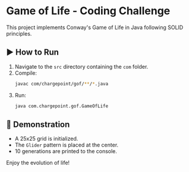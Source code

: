 # Game of Life - Coding Challenge

This project implements Conway's Game of Life in Java following SOLID principles.

## ▶️ How to Run

1. Navigate to the `src` directory containing the `com` folder.
2. Compile:
   ```bash
   javac com/chargepoint/gof/**/*.java
   ```
3. Run:
   ```bash
   java com.chargepoint.gof.GameOfLife
   ```

## 🧪 Demonstration

- A 25x25 grid is initialized.
- The `Glider` pattern is placed at the center.
- 10 generations are printed to the console.

Enjoy the evolution of life!
